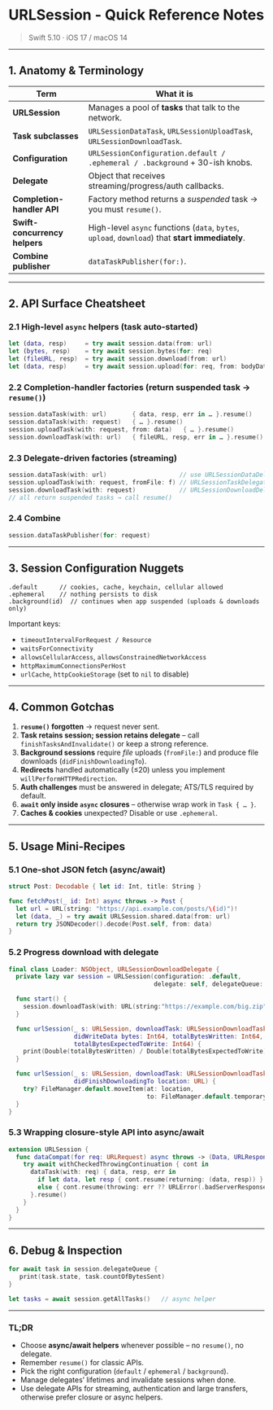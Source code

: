 # URLSession - Quick Reference Notes

> Swift 5.10 · iOS 17 / macOS 14

---

## 1. Anatomy & Terminology  

| Term | What it is |
|------|------------|
| **URLSession** | Manages a pool of **tasks** that talk to the network. |
| **Task subclasses** | `URLSessionDataTask`, `URLSessionUploadTask`, `URLSessionDownloadTask`. |
| **Configuration** | `URLSessionConfiguration.default / .ephemeral / .background` + 30-ish knobs. |
| **Delegate** | Object that receives streaming/progress/auth callbacks. |
| **Completion-handler API** | Factory method returns a *suspended* task → you must `resume()`. |
| **Swift-concurrency helpers** | High-level `async` functions (`data`, `bytes`, `upload`, `download`) that **start immediately**. |
| **Combine publisher** | `dataTaskPublisher(for:)`. |

---

## 2. API Surface Cheatsheet  

### 2.1 High-level `async` helpers (task auto-started)  

```swift
let (data, resp)     = try await session.data(from: url)
let (bytes, resp)    = try await session.bytes(for: req)
let (fileURL, resp)  = try await session.download(from: url)
let (data, resp)     = try await session.upload(for: req, from: bodyData)
```

### 2.2 Completion-handler factories (return suspended task → `resume()`)  

```swift
session.dataTask(with: url)       { data, resp, err in … }.resume()
session.dataTask(with: request)   { … }.resume()
session.uploadTask(with: request, from: data)   { … }.resume()
session.downloadTask(with: url)   { fileURL, resp, err in … }.resume()
```

### 2.3 Delegate-driven factories (streaming)  

```swift
session.dataTask(with: url)                    // use URLSessionDataDelegate
session.uploadTask(with: request, fromFile: f) // URLSessionTaskDelegate
session.downloadTask(with: request)            // URLSessionDownloadDelegate
// all return suspended tasks → call resume()
```

### 2.4 Combine  

```swift
session.dataTaskPublisher(for: request)
```

---

## 3. Session Configuration Nuggets  

```
.default      // cookies, cache, keychain, cellular allowed
.ephemeral    // nothing persists to disk
.background(id)  // continues when app suspended (uploads & downloads only)
```

Important keys:

* `timeoutIntervalForRequest / Resource`
* `waitsForConnectivity`
* `allowsCellularAccess`, `allowsConstrainedNetworkAccess`
* `httpMaximumConnectionsPerHost`
* `urlCache`, `httpCookieStorage` (set to `nil` to disable)

---

## 4. Common Gotchas  

1. **`resume()` forgotten** → request never sent.  
2. **Task retains session; session retains delegate** – call `finishTasksAndInvalidate()` or keep a strong reference.  
3. **Background sessions** require *file* uploads (`fromFile:`) and produce file downloads (`didFinishDownloadingTo`).  
4. **Redirects** handled automatically (≤20) unless you implement `willPerformHTTPRedirection`.  
5. **Auth challenges** must be answered in delegate; ATS/TLS required by default.  
6. **`await` only inside `async` closures** – otherwise wrap work in `Task { … }`.  
7. **Caches & cookies** unexpected? Disable or use `.ephemeral`.

---

## 5. Usage Mini-Recipes  

### 5.1 One-shot JSON fetch (async/await)  

```swift
struct Post: Decodable { let id: Int, title: String }

func fetchPost(_ id: Int) async throws -> Post {
  let url = URL(string: "https://api.example.com/posts/\(id)")!
  let (data, _) = try await URLSession.shared.data(from: url)
  return try JSONDecoder().decode(Post.self, from: data)
}
```

### 5.2 Progress download with delegate  

```swift
final class Loader: NSObject, URLSessionDownloadDelegate {
  private lazy var session = URLSession(configuration: .default,
                                        delegate: self, delegateQueue: nil)

  func start() {
    session.downloadTask(with: URL(string:"https://example.com/big.zip")!).resume()
  }

  func urlSession(_ s: URLSession, downloadTask: URLSessionDownloadTask,
                  didWriteData bytes: Int64, totalBytesWritten: Int64,
                  totalBytesExpectedToWrite: Int64) {
    print(Double(totalBytesWritten) / Double(totalBytesExpectedToWrite))
  }

  func urlSession(_ s: URLSession, downloadTask: URLSessionDownloadTask,
                  didFinishDownloadingTo location: URL) {
    try? FileManager.default.moveItem(at: location,
                                      to: FileManager.default.temporaryDirectory.appendingPathComponent("big.zip"))
  }
}
```

### 5.3 Wrapping closure-style API into async/await  

```swift
extension URLSession {
  func dataCompat(for req: URLRequest) async throws -> (Data, URLResponse) {
    try await withCheckedThrowingContinuation { cont in
      dataTask(with: req) { data, resp, err in
        if let data, let resp { cont.resume(returning: (data, resp)) }
        else { cont.resume(throwing: err ?? URLError(.badServerResponse)) }
      }.resume()
    }
  }
}
```

---

## 6. Debug & Inspection  

```swift
for await task in session.delegateQueue {
   print(task.state, task.countOfBytesSent)
}

let tasks = await session.getAllTasks()   // async helper
```

---

### TL;DR

* Choose **async/await helpers** whenever possible – no `resume()`, no delegate.  
* Remember `resume()` for classic APIs.  
* Pick the right configuration (`default` / `ephemeral` / `background`).  
* Manage delegates’ lifetimes and invalidate sessions when done.  
* Use delegate APIs for streaming, authentication and large transfers, otherwise prefer closure or async helpers.